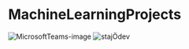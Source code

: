 # MachineLearningProjects

![MicrosoftTeams-image](https://user-images.githubusercontent.com/44211546/118370579-ec675a80-b5b0-11eb-9586-97f8a3351ca5.png)
![stajÖdev](https://user-images.githubusercontent.com/44211546/118370587-f5582c00-b5b0-11eb-9ce2-32e72c2e7fd9.PNG)


